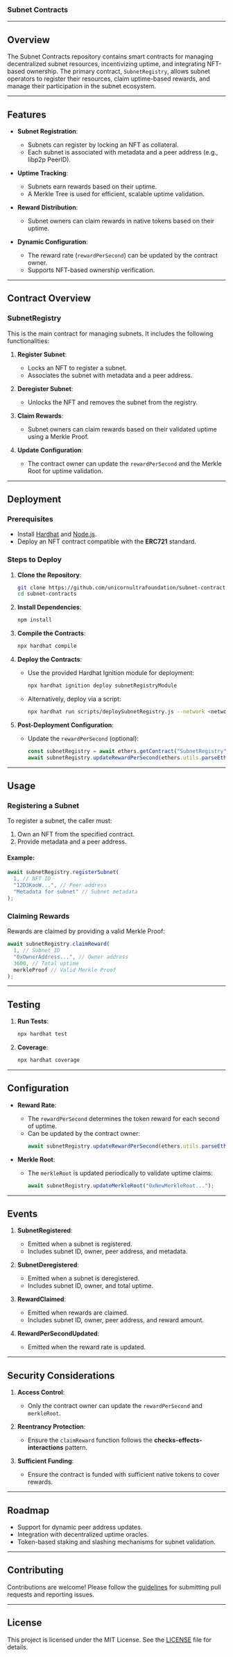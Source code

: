 ### **Subnet Contracts**

---

## **Overview**

The Subnet Contracts repository contains smart contracts for managing decentralized subnet resources, incentivizing uptime, and integrating NFT-based ownership. The primary contract, `SubnetRegistry`, allows subnet operators to register their resources, claim uptime-based rewards, and manage their participation in the subnet ecosystem.

---

## **Features**

- **Subnet Registration**:
  - Subnets can register by locking an NFT as collateral.
  - Each subnet is associated with metadata and a peer address (e.g., libp2p PeerID).

- **Uptime Tracking**:
  - Subnets earn rewards based on their uptime.
  - A Merkle Tree is used for efficient, scalable uptime validation.

- **Reward Distribution**:
  - Subnet owners can claim rewards in native tokens based on their uptime.

- **Dynamic Configuration**:
  - The reward rate (`rewardPerSecond`) can be updated by the contract owner.
  - Supports NFT-based ownership verification.

---

## **Contract Overview**

### **SubnetRegistry**

This is the main contract for managing subnets. It includes the following functionalities:

1. **Register Subnet**:
   - Locks an NFT to register a subnet.
   - Associates the subnet with metadata and a peer address.

2. **Deregister Subnet**:
   - Unlocks the NFT and removes the subnet from the registry.

3. **Claim Rewards**:
   - Subnet owners can claim rewards based on their validated uptime using a Merkle Proof.

4. **Update Configuration**:
   - The contract owner can update the `rewardPerSecond` and the Merkle Root for uptime validation.

---

## **Deployment**

### **Prerequisites**
- Install [Hardhat](https://hardhat.org/) and [Node.js](https://nodejs.org/).
- Deploy an NFT contract compatible with the **ERC721** standard.

### **Steps to Deploy**

1. **Clone the Repository**:
   ```bash
   git clone https://github.com/unicornultrafoundation/subnet-contracts.git
   cd subnet-contracts
   ```

2. **Install Dependencies**:
   ```bash
   npm install
   ```

3. **Compile the Contracts**:
   ```bash
   npx hardhat compile
   ```

4. **Deploy the Contracts**:
   - Use the provided Hardhat Ignition module for deployment:
     ```bash
     npx hardhat ignition deploy subnetRegistryModule
     ```

   - Alternatively, deploy via a script:
     ```bash
     npx hardhat run scripts/deploySubnetRegistry.js --network <network_name>
     ```

5. **Post-Deployment Configuration**:
   - Update the `rewardPerSecond` (optional):
     ```javascript
     const subnetRegistry = await ethers.getContract("SubnetRegistry");
     await subnetRegistry.updateRewardPerSecond(ethers.utils.parseEther("0.01")); // Example: 0.01 native token per second
     ```

---

## **Usage**

### **Registering a Subnet**
To register a subnet, the caller must:
1. Own an NFT from the specified contract.
2. Provide metadata and a peer address.

#### Example:
```javascript
await subnetRegistry.registerSubnet(
  1, // NFT ID
  "12D3KooW...", // Peer address
  "Metadata for subnet" // Subnet metadata
);
```

### **Claiming Rewards**
Rewards are claimed by providing a valid Merkle Proof:
```javascript
await subnetRegistry.claimReward(
  1, // Subnet ID
  "0xOwnerAddress...", // Owner address
  3600, // Total uptime
  merkleProof // Valid Merkle Proof
);
```

---

## **Testing**

1. **Run Tests**:
   ```bash
   npx hardhat test
   ```

2. **Coverage**:
   ```bash
   npx hardhat coverage
   ```

---

## **Configuration**

- **Reward Rate**:
  - The `rewardPerSecond` determines the token reward for each second of uptime.
  - Can be updated by the contract owner:
    ```javascript
    await subnetRegistry.updateRewardPerSecond(ethers.utils.parseEther("0.01"));
    ```

- **Merkle Root**:
  - The `merkleRoot` is updated periodically to validate uptime claims:
    ```javascript
    await subnetRegistry.updateMerkleRoot("0xNewMerkleRoot...");
    ```

---

## **Events**

1. **SubnetRegistered**:
   - Emitted when a subnet is registered.
   - Includes subnet ID, owner, peer address, and metadata.

2. **SubnetDeregistered**:
   - Emitted when a subnet is deregistered.
   - Includes subnet ID, owner, and total uptime.

3. **RewardClaimed**:
   - Emitted when rewards are claimed.
   - Includes subnet ID, owner, peer address, and reward amount.

4. **RewardPerSecondUpdated**:
   - Emitted when the reward rate is updated.

---

## **Security Considerations**

1. **Access Control**:
   - Only the contract owner can update the `rewardPerSecond` and `merkleRoot`.

2. **Reentrancy Protection**:
   - Ensure the `claimReward` function follows the **checks-effects-interactions** pattern.

3. **Sufficient Funding**:
   - Ensure the contract is funded with sufficient native tokens to cover rewards.

---

## **Roadmap**

- Support for dynamic peer address updates.
- Integration with decentralized uptime oracles.
- Token-based staking and slashing mechanisms for subnet validation.

---

## **Contributing**

Contributions are welcome! Please follow the [guidelines](CONTRIBUTING.md) for submitting pull requests and reporting issues.

---

## **License**

This project is licensed under the MIT License. See the [LICENSE](LICENSE) file for details.